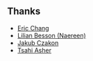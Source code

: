 ## Thanks

- [Eric Chang](https://github.com/ericchang00)
- [Lilian Besson (Naereen)](https://github.com/Naereen)
- [Jakub Czakon](https://github.com/jakubczakon)
- [Tsahi Asher](https://il.linkedin.com/in/tsahi-asher-138b67)
